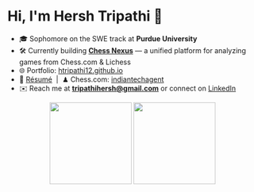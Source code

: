 # Hi, I'm **Hersh Tripathi** 👋

- 🎓 Sophomore on the SWE track at **Purdue University**  
- 🛠️ Currently building **[Chess Nexus](https://github.com/htripathi12/chess-nexus)** — a unified platform for analyzing games from Chess.com & Lichess  
- 🌐 Portfolio: [htripathi12.github.io](https://htripathi12.github.io)  
- 📄 [Résumé](https://htripathi12.github.io/imagesAndResume/Hersh_s_Resume%20(1).pdf) &nbsp;|&nbsp; ♟ Chess.com: [indiantechagent](https://www.chess.com/member/indiantechagent)  
- ✉️ Reach me at **tripathihersh@gmail.com** or connect on [LinkedIn](https://www.linkedin.com/in/hersh-tripathi-663a47225/)  


<!-- 📊 Stats cards -->
<p align="center">
  <!-- Total commits & other stats -->
  <img src="https://github-readme-stats.vercel.app/api?username=htripathi12&include_all_commits=true&show_icons=true&theme=gruvbox" height="165" />
  <!-- Most-used languages -->
  <img src="https://github-readme-stats.vercel.app/api/top-langs/?username=htripathi12&layout=compact&theme=gruvbox" height="165" />
</p>
